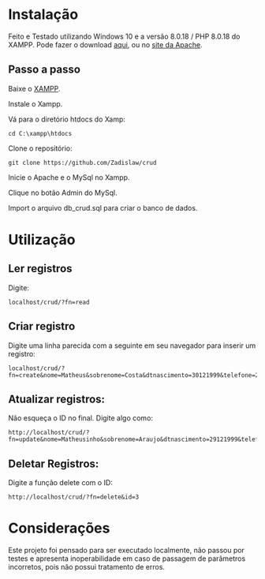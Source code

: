 # Instalação

Feito e Testado utilizando Windows 10 e a versão 8.0.18 / PHP 8.0.18 do XAMPP. Pode fazer o download [aqui](https://www.apachefriends.org/xampp-files/8.0.18/xampp-windows-x64-8.0.18-0-VS16-installer.exe), ou no [site da Apache](https://www.apachefriends.org/xampp-files/8.0.18/xampp-windows-x64-8.0.18-0-VS16-installer.exe).

## Passo a passo

Baixe o [XAMPP](https://www.apachefriends.org/xampp-files/8.0.18/xampp-windows-x64-8.0.18-0-VS16-installer.exe).

Instale o Xampp.

Vá para o diretório htdocs do Xamp:

```
cd C:\xampp\htdocs
```

Clone o repositório:

```
git clone https://github.com/Zadislaw/crud
```

Inicie o Apache e o MySql no Xampp.

Clique no botão Admin do MySql.

Import o arquivo db_crud.sql para criar o banco de dados.

# Utilização


## Ler registros

Digite:
```
localhost/crud/?fn=read
```


## Criar registro

Digite uma linha parecida com a seguinte em seu navegador para inserir um registro:
```
localhost/crud/?fn=create&nome=Matheus&sobrenome=Costa&dtnascimento=30121999&telefone=2125554444&celular=21955554444&email=matheus@mail.com
```

## Atualizar registros:

Não esqueça o ID no final.
Digite algo como:
```
http://localhost/crud/?fn=update&nome=Matheusinho&sobrenome=Araujo&dtnascimento=29121999&telefone=8225554444&celular=82955554444&email=matheusinho@mail.com&id=4
```

## Deletar Registros:


Digite a função delete com o ID: 
```
http://localhost/crud/?fn=delete&id=3
```


# Considerações

Este projeto foi pensado para ser executado localmente, não passou por testes e apresenta inoperabilidade em caso de passagem de parâmetros incorretos, pois não possui tratamento de erros.
